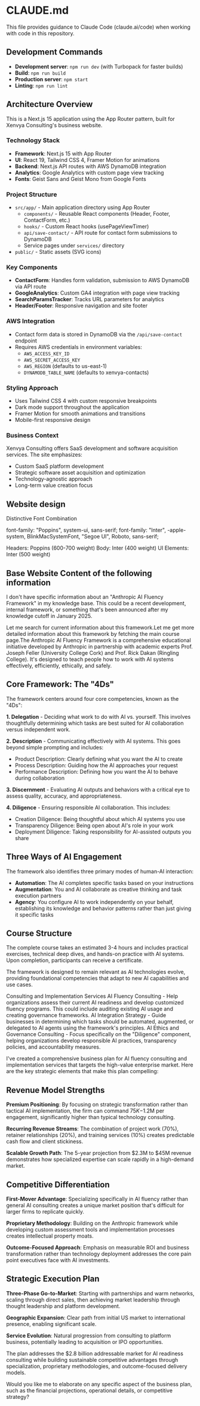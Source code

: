 # CLAUDE.md

This file provides guidance to Claude Code (claude.ai/code) when working with code in this repository.

## Development Commands

- **Development server**: `npm run dev` (with Turbopack for faster builds)
- **Build**: `npm run build`
- **Production server**: `npm start`
- **Linting**: `npm run lint`

## Architecture Overview

This is a Next.js 15 application using the App Router pattern, built for Xenvya Consulting's business website.

### Technology Stack
- **Framework**: Next.js 15 with App Router
- **UI**: React 19, Tailwind CSS 4, Framer Motion for animations
- **Backend**: Next.js API routes with AWS DynamoDB integration
- **Analytics**: Google Analytics with custom page view tracking
- **Fonts**: Geist Sans and Geist Mono from Google Fonts

### Project Structure
- `src/app/` - Main application directory using App Router
  - `components/` - Reusable React components (Header, Footer, ContactForm, etc.)
  - `hooks/` - Custom React hooks (usePageViewTimer)
  - `api/save-contact/` - API route for contact form submissions to DynamoDB
  - Service pages under `services/` directory
- `public/` - Static assets (SVG icons)

### Key Components
- **ContactForm**: Handles form validation, submission to AWS DynamoDB via API route
- **GoogleAnalytics**: Custom GA4 integration with page view tracking
- **SearchParamsTracker**: Tracks URL parameters for analytics
- **Header/Footer**: Responsive navigation and site footer

### AWS Integration
- Contact form data is stored in DynamoDB via the `/api/save-contact` endpoint
- Requires AWS credentials in environment variables:
  - `AWS_ACCESS_KEY_ID`
  - `AWS_SECRET_ACCESS_KEY` 
  - `AWS_REGION` (defaults to us-east-1)
  - `DYNAMODB_TABLE_NAME` (defaults to xenvya-contacts)

### Styling Approach
- Uses Tailwind CSS 4 with custom responsive breakpoints
- Dark mode support throughout the application
- Framer Motion for smooth animations and transitions
- Mobile-first responsive design

### Business Context
Xenvya Consulting offers SaaS development and software acquisition services. The site emphasizes:
- Custom SaaS platform development
- Strategic software asset acquisition and optimization
- Technology-agnostic approach
- Long-term value creation focus

## Website design

Distinctive Font Combination

font-family: "Poppins", system-ui, sans-serif;
font-family: "Inter", -apple-system, BlinkMacSystemFont, "Segoe UI", Roboto, sans-serif;

Headers: Poppins (600-700 weight)
Body: Inter (400 weight)
UI Elements: Inter (500 weight)

## Base Website Content of the following information

I don't have specific information about an "Anthropic AI Fluency Framework" in my knowledge base. This could be a recent development, internal framework, or something that's been announced after my knowledge cutoff in January 2025.

Let me search for current information about this framework.Let me get more detailed information about this framework by fetching the main course page.The Anthropic AI Fluency Framework is a comprehensive educational initiative developed by Anthropic in partnership with academic experts Prof. Joseph Feller (University College Cork) and Prof. Rick Dakan (Ringling College). It's designed to teach people how to work with AI systems effectively, efficiently, ethically, and safely.

## Core Framework: The "4Ds"

The framework centers around four core competencies, known as the "4Ds":

**1. Delegation** - Deciding what work to do with AI vs. yourself. This involves thoughtfully determining which tasks are best suited for AI collaboration versus independent work.

**2. Description** - Communicating effectively with AI systems. This goes beyond simple prompting and includes:
- Product Description: Clearly defining what you want the AI to create
- Process Description: Guiding how the AI approaches your request  
- Performance Description: Defining how you want the AI to behave during collaboration

**3. Discernment** - Evaluating AI outputs and behaviors with a critical eye to assess quality, accuracy, and appropriateness.

**4. Diligence** - Ensuring responsible AI collaboration. This includes:
- Creation Diligence: Being thoughtful about which AI systems you use
- Transparency Diligence: Being open about AI's role in your work
- Deployment Diligence: Taking responsibility for AI-assisted outputs you share

## Three Ways of AI Engagement

The framework also identifies three primary modes of human-AI interaction:

- **Automation**: The AI completes specific tasks based on your instructions
- **Augmentation**: You and AI collaborate as creative thinking and task execution partners
- **Agency**: You configure AI to work independently on your behalf, establishing its knowledge and behavior patterns rather than just giving it specific tasks

## Course Structure

The complete course takes an estimated 3-4 hours and includes practical exercises, technical deep dives, and hands-on practice with AI systems. Upon completion, participants can receive a certificate.

The framework is designed to remain relevant as AI technologies evolve, providing foundational competencies that adapt to new AI capabilities and use cases.

Consulting and Implementation Services
AI Fluency Consulting - Help organizations assess their current AI readiness and develop customized fluency programs. This could include auditing existing AI usage and creating governance frameworks.
AI Integration Strategy - Guide businesses in determining which tasks should be automated, augmented, or delegated to AI agents using the framework's principles.
AI Ethics and Governance Consulting - Focus specifically on the "Diligence" component, helping organizations develop responsible AI practices, transparency policies, and accountability measures.

I've created a comprehensive business plan for AI fluency consulting and implementation services that targets the high-value enterprise market. Here are the key strategic elements that make this plan compelling:

## Revenue Model Strengths

**Premium Positioning**: By focusing on strategic transformation rather than tactical AI implementation, the firm can command $75K-$1.2M per engagement, significantly higher than typical technology consulting.

**Recurring Revenue Streams**: The combination of project work (70%), retainer relationships (20%), and training services (10%) creates predictable cash flow and client stickiness.

**Scalable Growth Path**: The 5-year projection from $2.3M to $45M revenue demonstrates how specialized expertise can scale rapidly in a high-demand market.

## Competitive Differentiation

**First-Mover Advantage**: Specializing specifically in AI fluency rather than general AI consulting creates a unique market position that's difficult for larger firms to replicate quickly.

**Proprietary Methodology**: Building on the Anthropic framework while developing custom assessment tools and implementation processes creates intellectual property moats.

**Outcome-Focused Approach**: Emphasis on measurable ROI and business transformation rather than technology deployment addresses the core pain point executives face with AI investments.

## Strategic Execution Plan

**Three-Phase Go-to-Market**: Starting with partnerships and warm networks, scaling through direct sales, then achieving market leadership through thought leadership and platform development.

**Geographic Expansion**: Clear path from initial US market to international presence, enabling significant scale.

**Service Evolution**: Natural progression from consulting to platform business, potentially leading to acquisition or IPO opportunities.

The plan addresses the $2.8 billion addressable market for AI readiness consulting while building sustainable competitive advantages through specialization, proprietary methodologies, and outcome-focused delivery models.

Would you like me to elaborate on any specific aspect of the business plan, such as the financial projections, operational details, or competitive strategy?
